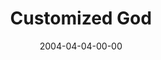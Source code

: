---
layout: message
category: message
series: "The New New Thing"
title: "Customized God"
date: 2004-04-04-00-00
message_id: 177
audio: "http://s3.amazonaws.com/crossroads-media/media/legacy/mp3/TNNT_03_04-04-04_Customized_God.mp3"
audio-duration: "38:12"
explicit: "N"
---